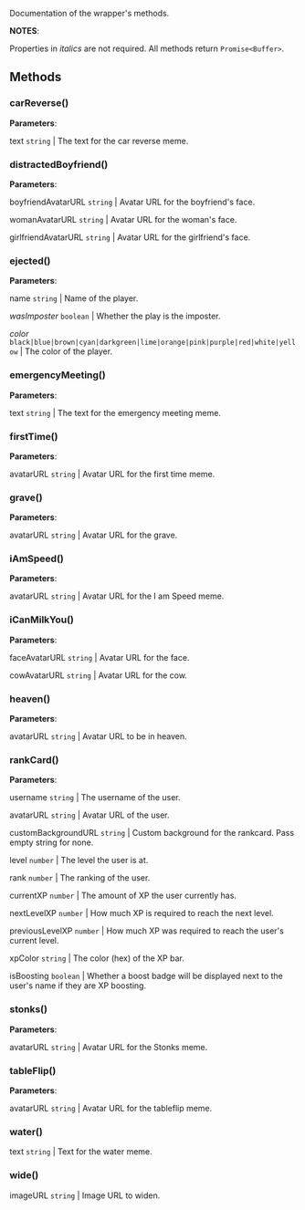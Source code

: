 Documentation of the wrapper's methods.

**NOTES**: 

Properties in *italics* are not required.
All methods return `Promise<Buffer>`.

## Methods
### carReverse()
**Parameters**: 

text `string` | The text for the car reverse meme.

### distractedBoyfriend()
**Parameters**: 

boyfriendAvatarURL `string` | Avatar URL for the boyfriend's face.

womanAvatarURL `string` | Avatar URL for the woman's face.

girlfriendAvatarURL `string` | Avatar URL for the girlfriend's face.

### ejected()
**Parameters**:

name `string` | Name of the player.

*wasImposter* `boolean` | Whether the play is the imposter.

*color* `black|blue|brown|cyan|darkgreen|lime|orange|pink|purple|red|white|yellow` | The color of the player.

### emergencyMeeting()
**Parameters**:

text `string` | The text for the emergency meeting meme.

### firstTime()
**Parameters**:

avatarURL `string` | Avatar URL for the first time meme.

### grave()
**Parameters**:

avatarURL `string` | Avatar URL for the grave.

### iAmSpeed()
**Parameters**:

avatarURL `string` | Avatar URL for the I am Speed meme.

### iCanMilkYou()
**Parameters**:

faceAvatarURL `string` | Avatar URL for the face.

cowAvatarURL `string` | Avatar URL for the cow.

### heaven()
**Parameters**:

avatarURL `string` | Avatar URL to be in heaven.

### rankCard()
**Parameters**:

username `string` | The username of the user.

avatarURL `string` | Avatar URL of the user.

customBackgroundURL `string` | Custom background for the rankcard. Pass empty string for none.

level `number` | The level the user is at.

rank `number` | The ranking of the user.

currentXP `number` | The amount of XP the user currently has.

nextLevelXP `number` | How much XP is required to reach the next level.

previousLevelXP `number` | How much XP was required to reach the user's current level.

xpColor `string` | The color (hex) of the XP bar.

isBoosting `boolean` | Whether a boost badge will be displayed next to the user's name if they are XP boosting.

### stonks()
**Parameters**:

avatarURL `string` | Avatar URL for the Stonks meme.

### tableFlip()
**Parameters**:

avatarURL `string` | Avatar URL for the tableflip meme.

### water()

text `string` | Text for the water meme.

### wide()

imageURL `string` | Image URL to widen.